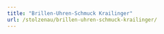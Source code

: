 ```yaml
---
title: "Brillen-Uhren-Schmuck Krailinger"
url: /stolzenau/brillen-uhren-schmuck-krailinger/
---
```

